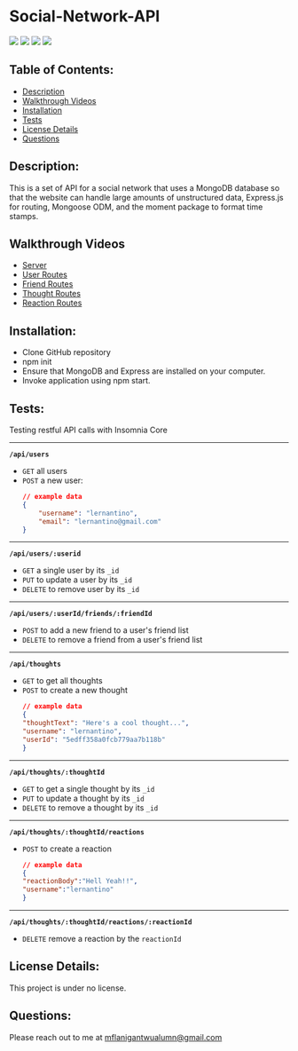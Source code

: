 # Social-Network-API

![](https://img.shields.io/badge/Database-MongoDB-yellow?style=flat-square&logo=mongoDB)  ![](https://img.shields.io/badge/npm%20package-express-orange?style=flat-square&logo=npm) ![](https://img.shields.io/badge/npm%20package-mongoose-cyan?style=flat-square&logo=npm) ![](https://img.shields.io/badge/npm%20package-moment-%3CCOLOR%3E?style=flat-square&logo=npm)

## Table of Contents:  
* [Description](#Description)  
* [Walkthrough Videos](#Walkthrough-Videos)  
* [Installation](#Installation)  
* [Tests](#Tests)  
* [License Details](#License-Details)    
* [Questions](#Questions)  

## Description:
This is a set of API for a social network that uses a MongoDB database so that the website can handle large amounts of unstructured data, Express.js for routing, Mongoose ODM, and the moment package to format time stamps.


## Walkthrough Videos
* [Server](https://drive.google.com/file/d/1nRBACH3n2OzsGl0HhJ5mahSqeKumeak4/view)  
* [User Routes](https://drive.google.com/file/d/17bQ1t2b-Uh8skUQCTsLTkGP_5WZT_D_W/view)
* [Friend Routes](https://drive.google.com/file/d/1JErtkj6FKqbrb7Rb7u053GeVePJCf5ld/view)  
* [Thought Routes](https://drive.google.com/file/d/1MQL-KcsOr1MncQJE_yMUQd8gMNfL3w22/view)  
* [Reaction Routes](https://drive.google.com/file/d/1o0ItqgIvv2KXMAxe7pyjZJ0wWEzl2piz/view)  

## Installation:
* Clone GitHub repository
* npm init
* Ensure that MongoDB and Express are installed on your computer.
* Invoke application using npm start.

## Tests:  

Testing restful API calls with Insomnia Core  

---
**`/api/users`**
* `GET` all users
* `POST` a new user:
    ```json
    // example data
    {
        "username": "lernantino",
        "email": "lernantino@gmail.com"
    }
    ```
---
**`/api/users/:userid`**
* `GET` a single user by its `_id` 
* `PUT` to update a user by its `_id`
* `DELETE` to remove user by its `_id`
---
**`/api/users/:userId/friends/:friendId`**
* `POST` to add a new friend to a user's friend list
* `DELETE` to remove a friend from a user's friend list
---
**`/api/thoughts`** 
* `GET` to get all thoughts
* `POST` to create a new thought
    ```json
    // example data
    {
    "thoughtText": "Here's a cool thought...",
    "username": "lernantino",
    "userId": "5edff358a0fcb779aa7b118b"
    }
    ```
---
**`/api/thoughts/:thoughtId`**
* `GET` to get a single thought by its `_id`
* `PUT` to update a thought by its `_id`
* `DELETE` to remove a thought by its `_id`
---

**`/api/thoughts/:thoughtId/reactions`**

* `POST` to create a reaction 
    ```json
    // example data
    {
    "reactionBody":"Hell Yeah!!",
    "username":"lernantino"
    }
    ```
---
**`/api/thoughts/:thoughtId/reactions/:reactionId`**
* `DELETE` remove a reaction by the `reactionId` 

## License Details: 
 This project is under no license.  

## Questions:
Please reach out to me at mflanigantwualumn@gmail.com